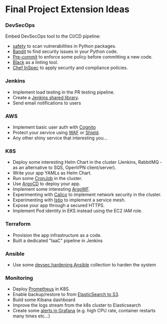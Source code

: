 # Final Project Extension Ideas

### DevSecOps

Embed DevSecOps tool to the CI/CD pipeline:

- [safety](https://pyup.io/safety/) to scan vulnerabilities in Python packages.
- [Bandit](https://bandit.readthedocs.io/en/latest/) to find security issues in your Python code.
- [Pre-commit](https://pre-commit.com/) to enforce some policy before committing a new code.
- [Black](https://github.com/psf/black) as a linting tool.
- [Chef InSpec](https://docs.chef.io/inspec/) to apply security and compliance policies.


### Jenkins

- Implement load testing in the PR testing pipeline.
- Create a [Jenkins shared library](https://www.jenkins.io/blog/2017/02/15/declarative-notifications/#moving-notifications-to-shared-library).
- Send email notifications to users

### AWS

- Implement basic user auth with [Cognito](https://aws.amazon.com/cognito/)
- Protect your service using [WAF](https://aws.amazon.com/waf/) or [Shield](https://aws.amazon.com/shield/).
- Any other shiny service that interesting you...

### K8S

- Deploy some interesting Helm Chart in the cluster (Jenkins, RabbitMQ - as an alternative to SQS, OpenVPN client/server).
- Write your app YAMLs as Helm Chart.
- Run some [CronJob](https://kubernetes.io/docs/concepts/workloads/controllers/cron-jobs/) in the cluster.
- Use [ArgoCD](https://argo-cd.readthedocs.io/en/stable/) to deploy your app.
- Implement some interesting [ArgoWF](https://argoproj.github.io/argo-workflows/).
- Experimenting with [Calico](https://projectcalico.docs.tigera.io/about/about-calico) to implement network security in the cluster.
- Experimenting with [Istio](https://istio.io/) to implement a service mesh.
- Expose your app through a secured HTTPS.
- Implement Pod identity in EKS instead using the EC2 IAM role.

### Terraform

- Provision the app infrastructure as a code.
- Built a dedicated "IaaC" pipeline in Jenkins

### Ansible

- Use some [devsec.hardening Ansible](https://github.com/dev-sec/ansible-collection-hardening) collection to harden the system

### Monitoring

- Deploy [Prometheus](https://prometheus.io/) in K8S.
- Enable backup/restore to from [ElasticSearch to S3](https://www.elastic.co/guide/en/elasticsearch/reference/current/snapshot-restore.html).
- Build some Kibana dashboard
- Improve the logs stream from the k8s cluster to Elasticsearch
- Create some [alerts in Grafana](https://grafana.com/docs/grafana/latest/alerting/) (e.g. high CPU rate, container restarts many times etc...)
